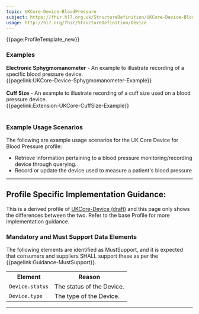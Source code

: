 ```yaml
---
topic: UKCore-Device-BloodPressure
subject: https://fhir.hl7.org.uk/StructureDefinition/UKCore-Device-BloodPressure
usage: http://hl7.org/fhir/StructureDefinition/Device
---
```





<nocheck>
{{page:ProfileTemplate_new}}

<div id="Examples" class="tabcontent">
  <h3>Examples</h3>
<b>Electronic Sphygmomanometer</b> - An example to illustrate recording of a specific blood pressure device.<br/>
{{pagelink:UKCore-Device-Sphygmomanometer-Example}}<br><br>
<b>Cuff Size</b> - An example to illustrate recording of a cuff size used on a blood pressure device.<br/>
{{pagelink:Extension-UKCore-CuffSize-Example}}<br><br>
</div>
</nocheck>


<div id="ProfileGuidance">

### Example Usage Scenarios ###
The following are example usage scenarios for the UK Core Device for Blood Pressure profile:

- Retrieve information pertaining to a blood pressure monitoring/recording device through querying.
- Record or update the device used to measure a patient's blood pressure

<hr class="thickline">

## Profile Specific Implementation Guidance: ##

This is a derived profile of [UKCore-Device (draft)](https://simplifier.net/guide/UKCoreImplementationGuideAssetsinDevelopment/Home/ProfilesandExtensions/Profile-UKCore-Device) and this page only shows the differences between the two. Refer to the base Profile for more implementation guidance.

### Mandatory and Must Support Data Elements

The following elements are identified as MustSupport, and it is expected that consumers and suppliers SHALL support these as per the {{pagelink:Guidance-MustSupport}}.

<table class="assets" title="MustSupport element list">
<tr>
<th class="width30">Element</th>
<th class="width70">Reason</th>
</tr>
<tr>
<td><code>Device.status</code></td>
<td>The status of the Device.</td>
</tr>
<tr>
<td><code>Device.type</code></td>
<td>The type of the Device.</td>
</tr>
</table>
<div>

---
